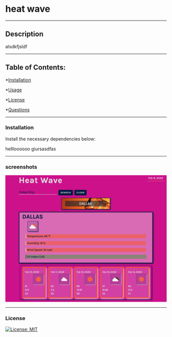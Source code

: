
  # heat wave

  ---

  ## Description 

  alsdkfjsldf

  ---

  ## Table of Contents:

  *[Installation](#installation)

  *[Usage](#usage)

  *[License](#license)

  *[Questions](#questions)

  ---

  ### Installation

  Install the necessary dependencies below:

  hellloooooo giursasdfas

  ---

  ### screenshots

  

  ![Image 1](utils/assets/images/heatwaveSS1.png)

  ---

  ### License

  [![License: MIT](https://img.shields.io/badge/License-MIT-yellow.svg)](https://opensource.org/licenses/MIT)


